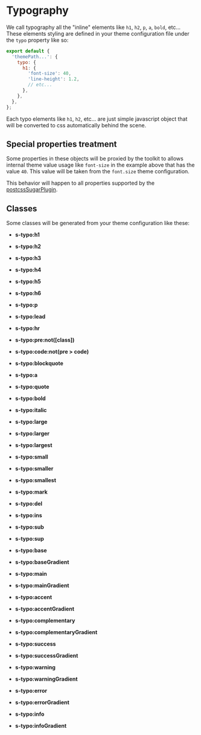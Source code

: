 <!-- This file has been generated using
     the "@coffeekraken/s-markdown-builder" package.
     !!! Do not edit it directly... -->


<!-- body -->

<!--
/**
* @name            Typography
* @namespace       doc.css
* @type            Markdown
* @platform        md
* @status          stable
* @menu            Documentation / CSS           /doc/css/typography
*
* @since           2.0.0
* @author    Olivier Bossel <olivier.bossel@gmail.com> (https://coffeekraken.io)
*/
-->

# Typography

We call typography all the "inline" elements like `h1`, `h2`, `p`, `a`, `bold`, etc...
These elements styling are defined in your theme configuration file under the `typo` property like so:

```js
export default {
  'themePath...': {
    typo: {
      h1: {
        'font-size': 40,
        'line-height': 1.2,
        // etc...
      },
    },
  },
};

```

Each typo elements like `h1`, `h2`, etc... are just simple javascript object that will be converted to css automatically behind the scene.

## Special properties treatment

Some properties in these objects will be proxied by the toolkit to allows internal theme value usage like `font-size` in the example above that has the value `40`. This value will be taken from the `font.size` theme configuration.

This behavior will happen to all properties supported by the [postcssSugarPlugin](/api/@coffeekraken/postcss-sugar-plugin/node/utils/jsObjectToCssProperties).

## Classes

Some classes will be generated from your theme configuration like these:


-   **s-typo:h1**
    
-   **s-typo:h2**
    
-   **s-typo:h3**
    
-   **s-typo:h4**
    
-   **s-typo:h5**
    
-   **s-typo:h6**
    
-   **s-typo:p**
    
-   **s-typo:lead**
    
-   **s-typo:hr**
    
-   **s-typo:pre:not([class])**
    
-   **s-typo:code:not(pre &gt; code)**
    
-   **s-typo:blockquote**
    
-   **s-typo:a**
    
-   **s-typo:quote**
    
-   **s-typo:bold**
    
-   **s-typo:italic**
    
-   **s-typo:large**
    
-   **s-typo:larger**
    
-   **s-typo:largest**
    
-   **s-typo:small**
    
-   **s-typo:smaller**
    
-   **s-typo:smallest**
    
-   **s-typo:mark**
    
-   **s-typo:del**
    
-   **s-typo:ins**
    
-   **s-typo:sub**
    
-   **s-typo:sup**
    
-   **s-typo:base**
    
-   **s-typo:baseGradient**
    
-   **s-typo:main**
    
-   **s-typo:mainGradient**
    
-   **s-typo:accent**
    
-   **s-typo:accentGradient**
    
-   **s-typo:complementary**
    
-   **s-typo:complementaryGradient**
    
-   **s-typo:success**
    
-   **s-typo:successGradient**
    
-   **s-typo:warning**
    
-   **s-typo:warningGradient**
    
-   **s-typo:error**
    
-   **s-typo:errorGradient**
    
-   **s-typo:info**
    
-   **s-typo:infoGradient**
    

